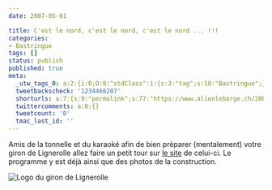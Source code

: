 ```yaml
---
date: 2007-05-01

title: C'est le nord, c'est le nord, c'est le nord ... !!!
categories:
- Bastringue
tags: []
status: publish
published: true
meta:
  _utw_tags_0: a:2:{i:0;O:8:"stdClass":1:{s:3:"tag";s:10:"Bastringue";}i:1;O:8:"stdClass":1:{s:3:"tag";s:8:"Internet";}}
  tweetbackscheck: '1234466207'
  shorturls: a:7:{s:9:"permalink";s:77:"https://www.alienlebarge.ch/2007/05/01/cest-le-nord-cest-le-nord-cest-le-nord/";s:7:"tinyurl";s:25:"https://tinyurl.com/cn39z3";s:4:"isgd";s:17:"https://is.gd/ilqj";s:5:"bitly";s:18:"https://bit.ly/r1C2";s:5:"snipr";s:22:"https://snipr.com/ba7t4";s:5:"snurl";s:22:"https://snurl.com/ba7t4";s:7:"snipurl";s:24:"https://snipurl.com/ba7t4";}
  twittercomments: a:0:{}
  tweetcount: '0'
  tmac_last_id: ''
---
```

Amis de la tonnelle et du karaoké afin de bien préparer (mentalement) votre giron de Lignerolle allez faire un petit tour sur <a href="https://giron07.jeunesselignerolle.com/" title="Site du giron de Lignerolle">le site</a> de celui-ci. Le programme y est déjà ainsi que des photos de la construction.

<img src="https://dlgjp9x71cipk.cloudfront.net/2007/05/logo_lignerolle.png" title="Logo du giron de Lignerolle" alt="Logo du giron de Lignerolle" />
